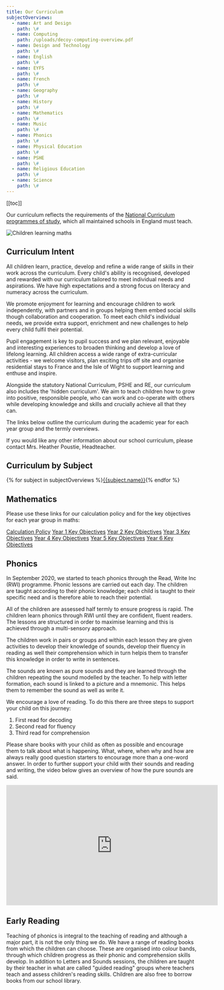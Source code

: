 ```yaml
---
title: Our Curriculum
subjectOverviews:
  - name: Art and Design
    path: \#
  - name: Computing
    path: /uploads/decoy-computing-overview.pdf
  - name: Design and Technology
    path: \#
  - name: English
    path: \#
  - name: EYFS
    path: \#
  - name: French
    path: \#
  - name: Geography
    path: \#
  - name: History
    path: \#
  - name: Mathematics
    path: \#
  - name: Music
    path: \#
  - name: Phonics
    path: \#
  - name: Physical Education
    path: \#
  - name: PSHE
    path: \#
  - name: Religious Education
    path: \#
  - name: Science
    path: \#
---
```


[[toc]]

Our curriculum reflects the requirements of the [National Curriculum programmes of study](https://www.gov.uk/government/collections/national-curriculum), which all maintained schools in England must teach.

![Children learning maths](/uploads/numicon.jpg)

## Curriculum Intent

All children learn, practice, develop and refine a wide range of skills in their work across the curriculum. Every child's ability is recognised, developed and rewarded with our curriculum tailored to meet individual needs and aspirations. We have high expectations and a strong focus on literacy and numeracy across the curriculum.

We promote enjoyment for learning and encourage children to work independently, with partners and in groups helping them embed social skills though collaboration and cooperation. To meet each child's individual needs, we provide extra support, enrichment and new challenges to help every child fulfil their potential.

Pupil engagement is key to pupil success and we plan relevant, enjoyable and interesting experiences to broaden thinking and develop a love of lifelong learning. All children access a wide range of extra-curricular activities - we welcome visitors, plan exciting trips off site and organise residential stays to France and the Isle of Wight to support learning and enthuse and inspire.

Alongside the statutory National Curriculum, PSHE and RE, our curriculum also includes the 'hidden curriculum'. We aim to teach children how to grow into positive, responsible people, who can work and co-operate with others while developing knowledge and skills and crucially achieve all that they can.

The links below outline the curriculum during the academic year for each year group and the termly overviews.

If you would like any other information about our school curriculum, please contact Mrs. Heather Poustie, Headteacher.

## Curriculum by Subject

<div class="content-grid">
{% for subject in subjectOverviews %}<a href="{{subject.path}}">{{subject.name}}</a>{% endfor %}
</div>

## Mathematics

Please use these links for our calculation policy and for the key objectives for each year group in maths:

<div class="content-grid">
	<a href="/uploads/calculation-policy.pdf">Calculation Policy</a>
	<a href="/uploads/key-objectives-y1.pdf">Year 1 Key Objectives</a>
	<a href="/uploads/key-objectives-y2.pdf">Year 2 Key Objectives</a>
	<a href="/uploads/key-objectives-y3.pdf">Year 3 Key Objectives</a>
	<a href="/uploads/key-objectives-y4.pdf">Year 4 Key Objectives</a>
	<a href="/uploads/key-objectives-y5.pdf">Year 5 Key Objectives</a>
	<a href="/uploads/key-objectives-y6.pdf">Year 6 Key Objectives</a>
</div>

## Phonics

In September 2020, we started to teach phonics through the Read, Write Inc (RWI) programme. Phonic lessons are carried out each day. The children are taught according to their phonic knowledge; each child is taught to their specific need and is therefore able to reach their potential.

All of the children are assessed half termly to ensure progress is rapid. The children learn phonics through RWI until they are confident, fluent readers. The lessons are structured in order to maximise learning and this is achieved through a multi-sensory approach.

The children work in pairs or groups and within each lesson they are given activities to develop their knowledge of sounds, develop their fluency in reading as well their comprehension which in turn helpis them to transfer this knowledge in order to write in sentences.

The sounds are known as pure sounds and they are learned through the children repeating the sound modelled by the teacher. To help with letter formation, each sound is linked to a picture and a mnemonic. This helps them to remember the sound as well as write it.

We encourage a love of reading. To do this there are three steps to support your child on this journey:

1. First read for decoding
2. Second read for fluency
3. Third read for comprehension

Please share books with your child as often as possible and encourage them to talk about what is happening. What, where, when why and how are always really good question starters to encourage more than a one-word answer.
In order to further support your child with their sounds and reading and writing, the video below gives an overview of how the pure sounds are said.

<iframe src="https://www.youtube.com/embed/UCI2mu7URBc" title="YouTube video player" frameborder="0" width="560" height="319" frameborder="0" allow="accelerometer; autoplay; clipboard-write; encrypted-media; gyroscope; picture-in-picture" allowfullscreen></iframe>

## Early Reading

Teaching of phonics is integral to the teaching of reading and although a major part, it is not the only thing we do. We have a range of reading books from which the children can choose. These are organised into colour bands, through which children progress as their phonic and comprehension skills develop. In addition to Letters and Sounds sessions, the children are taught by their teacher in what are called "guided reading" groups where teachers teach and assess children's reading skills. Children are also free to borrow books from our school library.
